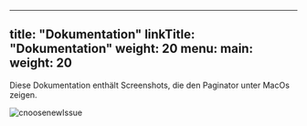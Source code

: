 
---
title: "Dokumentation"
linkTitle: "Dokumentation"
weight: 20
menu:
  main:
    weight: 20
---
Diese Dokumentation enthält Screenshots, die den Paginator unter MacOs zeigen.

![cnoosenewIssue](/images/logo.png)



